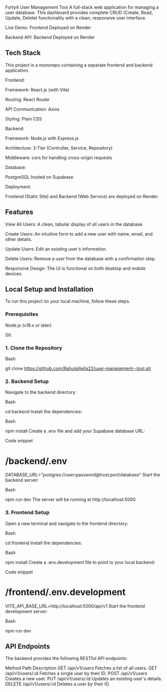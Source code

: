 Forty4 User Management Tool
A full-stack web application for managing a user database. This dashboard provides complete CRUD (Create, Read, Update, Delete) functionality with a clean, responsive user interface.

Live Demo: Frontend Deployed on Render

Backend API: Backend Deployed on Render

## Tech Stack
This project is a monorepo containing a separate frontend and backend application.

Frontend:

Framework: React.js (with Vite)

Routing: React Router

API Communication: Axios

Styling: Plain CSS

Backend:

Framework: Node.js with Express.js

Architecture: 3-Tier (Controller, Service, Repository)

Middleware: cors for handling cross-origin requests

Database:

PostgreSQL hosted on Supabase

Deployment:

Frontend (Static Site) and Backend (Web Service) are deployed on Render.

## Features
View All Users: A clean, tabular display of all users in the database.

Create Users: An intuitive form to add a new user with name, email, and other details.

Update Users: Edit an existing user's information.

Delete Users: Remove a user from the database with a confirmation step.

Responsive Design: The UI is functional on both desktop and mobile devices.

## Local Setup and Installation
To run this project on your local machine, follow these steps.

### Prerequisites
Node.js (v18.x or later)

Git

### 1. Clone the Repository
Bash

git clone https://github.com/Rahulgillella22/user-management--tool.git
### 2. Backend Setup
Navigate to the backend directory:

Bash

cd backend
Install the dependencies:

Bash

npm install
Create a .env file and add your Supabase database URL:

Code snippet

# /backend/.env
DATABASE_URL="postgres://user:password@host:port/database"
Start the backend server:

Bash

npm run dev
The server will be running at http://localhost:5000.

### 3. Frontend Setup
Open a new terminal and navigate to the frontend directory:

Bash

cd frontend
Install the dependencies:

Bash

npm install
Create a .env.development file to point to your local backend:

Code snippet

# /frontend/.env.development
VITE_API_BASE_URL=http://localhost:5000/api/v1
Start the frontend development server:

Bash

npm run dev

## API Endpoints
The backend provides the following RESTful API endpoints:

Method	Path	Description
GET	/api/v1/users	Fetches a list of all users.
GET	/api/v1/users/:id	Fetches a single user by their ID.
POST	/api/v1/users	Creates a new user.
PUT	/api/v1/users/:id	Updates an existing user's details.
DELETE	/api/v1/users/:id	Deletes a user by their ID.


